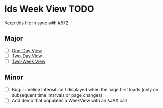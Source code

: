 # Ids Week View TODO

Keep this file in sync with #572

## Major

- [ ] [One-Day View](https://main-enterprise.demo.design.infor.com/components/week-view/example-one-day.html)
- [ ] [Two-Day View](https://main-enterprise.demo.design.infor.com/components/week-view/example-two-day.html)
- [ ] [Two-Week View](https://main-enterprise.demo.design.infor.com/components/week-view/example-two-weeks.html)

## Minor

- [ ] Bug: Timeline Interval isn't displayed when the page first loads (only on subsequent time intervals or page changes)
- [ ] Add demo that populates a WeekView with an AJAX call
